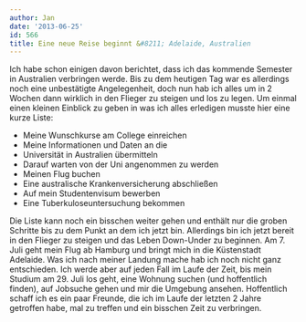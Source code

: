 ```yaml
---
author: Jan
date: '2013-06-25'
id: 566
title: Eine neue Reise beginnt &#8211; Adelaide, Australien
---
```


Ich habe schon einigen davon berichtet, dass ich das kommende Semester in Australien verbringen werde. Bis zu dem heutigen Tag war es allerdings noch eine unbestätigte Angelegenheit, doch nun hab ich alles um in 2 Wochen dann wirklich in den Flieger zu steigen und los zu legen. Um einmal einen kleinen Einblick zu geben in was ich alles erledigen musste hier eine kurze Liste:

  * Meine Wunschkurse am College einreichen
  * Meine Informationen und Daten an die
  * Universität in Australien übermitteln
  * Darauf warten von der Uni angenommen zu werden
  * Meinen Flug buchen
  * Eine australische Krankenversicherung abschließen
  * Auf mein Studentenvisum bewerben
  * Eine Tuberkuloseuntersuchung bekommen

Die Liste kann noch ein bisschen weiter gehen und enthält nur die groben Schritte bis zu dem Punkt an dem ich jetzt bin. Allerdings bin ich jetzt bereit in den Flieger zu steigen und das Leben Down-Under zu beginnen. Am 7. Juli geht mein Flug ab Hamburg und bringt mich in die Küstenstadt Adelaide. Was ich nach meiner Landung mache hab ich noch nicht ganz entschieden. Ich werde aber auf jeden Fall im Laufe der Zeit, bis mein Studium am 29. Juli los geht, eine Wohnung suchen (und hoffentlich finden), auf Jobsuche gehen und mir die Umgebung ansehen. Hoffentlich schaff ich es ein paar Freunde, die ich im Laufe der letzten 2 Jahre getroffen habe, mal zu treffen und ein bisschen Zeit zu verbringen.
